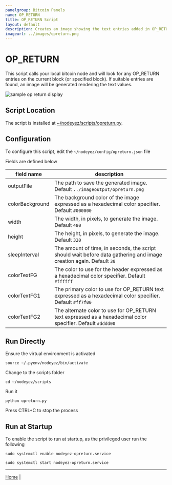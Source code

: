```yaml
---
panelgroup: Bitcoin Panels
name: OP_RETURN
title: OP_RETURN Script
layout: default
description: Creates an image showing the text entries added in OP_RETURN
imageurl: ../images/opreturn.png
---
```


# OP_RETURN

This script calls your local bitcoin node and will look for any OP_RETURN entries
on the current block (or specified block).  If suitable entries are found, an image
will be generated rendering the text values.

![sample op return display](../images/opreturn.png)

## Script Location

The script is installed at
[~/nodeyez/scripts/opreturn.py](../scripts/opreturn.py).

## Configuration

To configure this script, edit the `~/nodeyez/config/opreturn.json` file

Fields are defined below

| field name | description |
| --- | --- |
| outputFile | The path to save the generated image. Default `../imageoutput/opreturn.png` |
| colorBackground | The background color of the image expressed as a hexadecimal color specifier. Default `#000000` |
| width | The width, in pixels, to generate the image. Default `480` |
| height | The height, in pixels, to generate the image. Default `320` |
| sleepInterval | The amount of time, in seconds, the script should wait before data gathering and image creation again. Default `30` |
| colorTextFG | The color to use for the header expressed as a hexadecimal color specifier. Default `#ffffff` |
| colorTextFG1 | The primary color to use for OP_RETURN text expressed as a hexadecimal color specifier. Default `#ff7f00` |
| colorTextFG2 | The alternate color to use for OP_RETURN text expressed as a hexadecimal color specifier. Default `#dddd00` |

## Run Directly

Ensure the virtual environment is activated
```shell
source ~/.pyenv/nodeyez/bin/activate
```

Change to the scripts folder
```shell
cd ~/nodeyez/scripts
```

Run it
```shell
python opreturn.py
```

Press CTRL+C to stop the process

## Run at Startup

To enable the script to run at startup, as the privileged user run the following

```shell
sudo systemctl enable nodeyez-opreturn.service

sudo systemctl start nodeyez-opreturn.service
```

---

[Home](../) | 